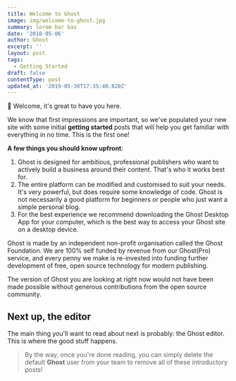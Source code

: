 ```yaml
---
title: Welcome to Ghost
image: img/welcome-to-ghost.jpg
summary: lorem bar baz
date: '2018-05-06'
author: Ghost
excerpt: ''
layout: post
tags:
  - Getting Started
draft: false
contentType: post
updated_at: '2019-05-30T17:35:40.820Z'
---
```

👋 Welcome, it's great to have you here.

We know that first impressions are important, so we've populated your new site with some initial __getting started__ posts that will help you get familiar with everything in no time. This is the first one\!

__A few things you should know upfront__:

1. Ghost is designed for ambitious, professional publishers who want to actively build a business around their content. That's who it works best for. 
2. The entire platform can be modified and customised to suit your needs. It's very powerful, but does require some knowledge of code. Ghost is not necessarily a good platform for beginners or people who just want a simple personal blog. 
3. For the best experience we recommend downloading the Ghost Desktop App for your computer, which is the best way to access your Ghost site on a desktop device. 

Ghost is made by an independent non\-profit organisation called the Ghost Foundation. We are 100% self funded by revenue from our Ghost\(Pro\) service, and every penny we make is re\-invested into funding further development of free, open source technology for modern publishing.  

The version of Ghost you are looking at right now would not have been made possible without generous contributions from the open source community.  

## Next up, the editor

The main thing you'll want to read about next is probably: the Ghost editor. This is where the good stuff happens.

> By the way, once you're done reading, you can simply delete the default __Ghost__ user from your team to remove all of these introductory posts\!
